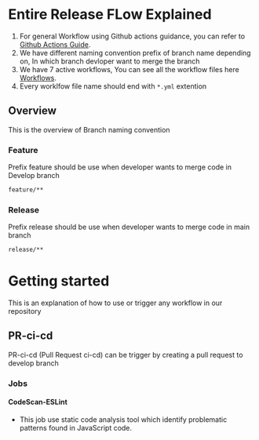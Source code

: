 # Entire Release FLow Explained

1. For general Workflow using Github actions guidance, you can refer to [Github Actions Guide](https://docs.github.com/en/actions/guides). 
2. We have different naming convention prefix of branch name depending on, In which branch devloper want to merge the branch
3. We have 7 active workflows, You can see all the workflow files here [Workflows](https://github.com/REAN-Foundation/reancare-service/tree/develop/.github/workflows).
4. Every worklfow file name should end with ``` *.yml ``` extention



## Overview

This is the overview of Branch naming convention 

### Feature

Prefix feature should be use when developer wants to merge code in Develop branch
 ```sh
 feature/**
 ```

### Release

Prefix release should be use when developer wants to merge code in main branch
 ```sh
 release/**
 ```
 
 # Getting started 
 
 This is an explanation of how to use or trigger any workflow in our repository
 
 ## PR-ci-cd
 
 PR-ci-cd (Pull Request ci-cd) can be trigger by creating a pull request to develop branch
 
 ### Jobs
 
 #### CodeScan-ESLint
 * This job use static code analysis tool which identify problematic patterns found in JavaScript code.
 
